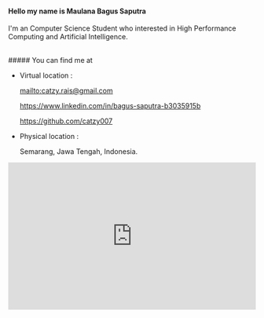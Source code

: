 #### Hello my name is Maulana Bagus Saputra
I'm an Computer Science Student who interested in 
High Performance Computing and Artificial Intelligence.

<br>
##### You can find me at

* Virtual location :

  <mailto:catzy.rais@gmail.com>

  <https://www.linkedin.com/in/bagus-saputra-b3035915b>

  <https://github.com/catzy007>

* Physical location :

  Semarang, Jawa Tengah, Indonesia.

<iframe src="https://www.google.com/maps/embed?pb=!1m18!1m12!1m3!1d126715.84250495418!2d110.34702524747588!3d-7.024554225857524!2m3!1f0!2f0!3f0!3m2!1i1024!2i768!4f13.1!3m3!1m2!1s0x2e708b4d3f0d024d%3A0x1e0432b9da5cb9f2!2sSemarang%2C%20Kota%20Semarang%2C%20Jawa%20Tengah!5e0!3m2!1sid!2sid!4v1617271783513!5m2!1sid!2sid" width="100%" height="300" frameborder="0" style="border:0" allowfullscreen></iframe>
